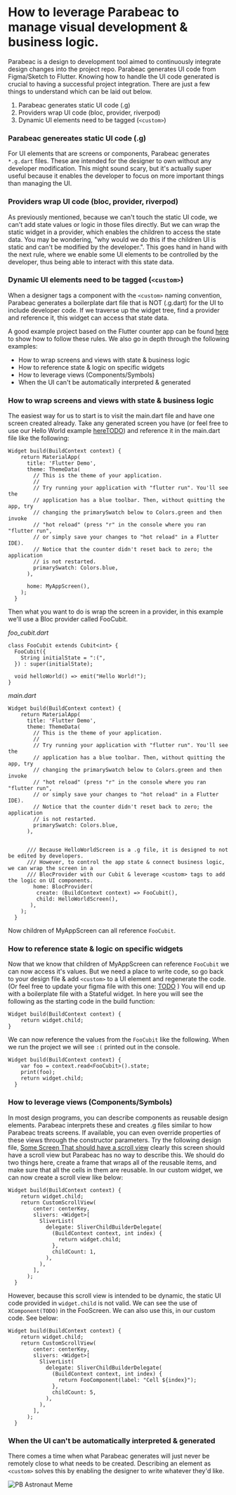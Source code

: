# How to leverage Parabeac to manage visual development & business logic.

Parabeac is a design to development tool aimed to continuously integrate design changes into the project repo. Parabeac generates UI code from Figma/Sketch to Flutter. Knowing how to handle the UI code generated is crucial to having a successful project integration. There are just a few things to understand which can be laid out below. 

1. Parabeac generates static UI code (.g)
2. Providers wrap UI code (bloc, provider, riverpod)
3. Dynamic UI elements need to be tagged (`<custom>`)

### Parabeac genereates static UI code (.g)
For UI elements that are screens or components, Parabeac generates `*.g.dart` files. These are intended for the designer to own without any developer modification. This might sound scary, but it's actually super useful because it enables the developer to focus on more important things than managing the UI.

### Providers wrap UI code (bloc, provider, riverpod)
As previously mentioned, because we can't touch the static UI code, we can't add state values or logic in those files directly. But we can wrap the static widget in a provider, which enables the children to access the state data. You may be wondering, "why would we do this if the children UI is static and can't be modified by the developer.". This goes hand in hand with the next rule, where we enable some UI elements to be controlled by the developer, thus being able to interact with this state data.

### Dynamic UI elements need to be tagged (`<custom>`)
When a designer tags a component with the `<custom>` naming convention, Parabeac generates a boilerplate dart file that is NOT (.g.dart) for the UI to include developer code. If we traverse up the widget tree, find a provider and reference it, this widget can access that state data.

A good example project based on the Flutter counter app can be found [here](https://github.com/Parabeac/parabeac_generated_counter_app) to show how to follow these rules. We also go in depth through the following examples:

* How to wrap screens and views with state & business logic
* How to reference state & logic on specific widgets
* How to leverage views (Components/Symbols)
* When the UI can't be automatically interpreted & generated

### How to wrap screens and views with state & business logic
The easiest way for us to start is to visit the main.dart file and have one screen created already. Take any generated screen you have (or feel free to use our Hello World example [hereTODO](https://parabeac.com)) and reference it in the main.dart file like the following:
```
Widget build(BuildContext context) {
    return MaterialApp(
      title: 'Flutter Demo',
      theme: ThemeData(
        // This is the theme of your application.
        //
        // Try running your application with "flutter run". You'll see the
        // application has a blue toolbar. Then, without quitting the app, try
        // changing the primarySwatch below to Colors.green and then invoke
        // "hot reload" (press "r" in the console where you ran "flutter run",
        // or simply save your changes to "hot reload" in a Flutter IDE).
        // Notice that the counter didn't reset back to zero; the application
        // is not restarted.
        primarySwatch: Colors.blue,
      ),

      home: MyAppScreen(),
    );
  }
```
Then what you want to do is wrap the screen in a provider, in this example we'll use a Bloc provider called FooCubit.

*foo_cubit.dart*
```
class FooCubit extends Cubit<int> {
  FooCubit({
    String initialState = ":(",
  }) : super(initialState);

  void helloWorld() => emit("Hello World!");
}
```
*main.dart*
```
Widget build(BuildContext context) {
    return MaterialApp(
      title: 'Flutter Demo',
      theme: ThemeData(
        // This is the theme of your application.
        //
        // Try running your application with "flutter run". You'll see the
        // application has a blue toolbar. Then, without quitting the app, try
        // changing the primarySwatch below to Colors.green and then invoke
        // "hot reload" (press "r" in the console where you ran "flutter run",
        // or simply save your changes to "hot reload" in a Flutter IDE).
        // Notice that the counter didn't reset back to zero; the application
        // is not restarted.
        primarySwatch: Colors.blue,
      ),


      /// Because HelloWorldScreen is a .g file, it is designed to not be edited by developers.
      /// However, to control the app state & connect business logic, we can wrap the screen in a
      /// BlocProvider with our Cubit & leverage <custom> tags to add the logic on UI components.
        home: BlocProvider(
         create: (BuildContext context) => FooCubit(),
         child: HelloWorldScreen(),
       ),
    );
  }
```
Now children of MyAppScreen can all reference `FooCubit`.

### How to reference state & logic on specific widgets
Now that we know that children of MyAppScreen can reference `FooCubit` we can now access it's values. But we need a place to write code, so go back to your design file & add `<custom>` to a UI element and regenerate the code. (Or feel free to update your figma file with this one: [TODO](https://parabeac.com) ) You will end up with a boilerplate file with a Stateful widget. In here you will see the following as the starting code in the build function:
```
Widget build(BuildContext context) {
    return widget.child;
}
```

We can now reference the values from the `FooCubit` like the following. When we run the project we will see `:(` printed out in the console.
```
Widget build(BuildContext context) {
    var foo = context.read<FooCubit>().state;
    print(foo);
    return widget.child;
  }
```

### How to leverage views (Components/Symbols)
In most design programs, you can describe components as reusable design elements. Parabeac interprets these and creates .g files similar to how Parabeac treats screens. If available, you can even override properties of these views through the constructor parameters. Try the following design file, [Some Screen That should have a scroll view](google.com) clearly this screen should have a scroll view but Parabeac has no way to describe this. We should do two things here, create a frame that wraps all of the reusable items, and make sure that all the cells in them are reusable. In our custom widget, we can now create a scroll view like below:
```
Widget build(BuildContext context) {
    return widget.child;
    return CustomScrollView(
        center: centerKey,
        slivers: <Widget>[
          SliverList(
            delegate: SliverChildBuilderDelegate(
              (BuildContext context, int index) {
                return widget.child;
              },
              childCount: 1,
            ),
          ),
        ],
      );
  }
```
However, because this scroll view is intended to be dynamic, the static UI code provided in `widget.child` is not valid. We can see the use of `XComponent(TODO)` in the FooScreen. We can also use this, in our custom code. See below:
```
Widget build(BuildContext context) {
    return widget.child;
    return CustomScrollView(
        center: centerKey,
        slivers: <Widget>[
          SliverList(
            delegate: SliverChildBuilderDelegate(
              (BuildContext context, int index) {
                return FooComponent(label: "Cell ${index}");
              },
              childCount: 5,
            ),
          ),
        ],
      );
  }
```
### When the UI can't be automatically interpreted & generated
There comes a time when what Parabeac generates will just never be remotely close to what needs to be created. Describing an element as `<custom>` solves this by enabling the designer to write whatever they'd like.

![PB Astronaut Meme](https://github.com/parabeac/parabeac_generated_counter_app/blob/main/pb_astronaut_meme.jpg?raw=true)
